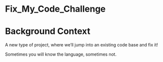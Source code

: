 # Fix_My_Code_Challenge

# Background Context

A new type of project, where we’ll jump into an existing code base and fix it!

Sometimes you will know the language, sometimes not.